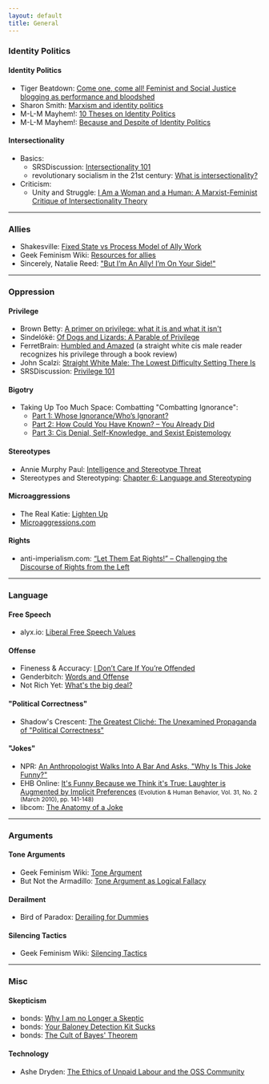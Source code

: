 ```yaml
---
layout: default
title: General
---
```

### Identity Politics

#### Identity Politics
* Tiger Beatdown: [Come one, come all! Feminist and Social Justice blogging as performance and bloodshed](http://tigerbeatdown.com/2011/10/17/come-one-come-all-bloggers-bear-it-all-out-feminist-and-social-justice-blogging-as-performance-and-bloodshed/)
* Sharon Smith: [Marxism and identity politics](http://socialistworker.org/2008/07/11/marxism-and-identity-politics)
* M-L-M Mayhem!: [10 Theses on Identity Politics](http://moufawad-paul.blogspot.co.uk/2013/04/10-theses-on-identity-politics.html?view=classic)
* M-L-M Mayhem!: [Because and Despite of Identity Politics](http://moufawad-paul.blogspot.co.uk/2012/12/because-and-despite-of-identity-politics.html)

#### Intersectionality
* Basics:
  * SRSDiscussion: [Intersectionality 101](http://www.reddit.com/r/SRSDiscussion/comments/p8k1z/effort_intersectionality_101/)
  * revolutionary socialism in the 21st century: [What is intersectionality?](http://revolutionarysocialism.tumblr.com/post/58187691338/what-is-intersectionality)
* Criticism:
  * Unity and Struggle: [I Am a Woman and a Human: A Marxist-Feminist Critique of Intersectionality Theory](http://gatheringforces.org/2013/09/12/i-am-a-woman-and-a-human-a-marxist-feminist-critique-of-intersectionality-theory/)

---

### Allies
* Shakesville: [Fixed State vs Process Model of Ally Work](http://www.shakesville.com/2013/04/on-fixed-state-ally-model-vs-process.html)
* Geek Feminism Wiki: [Resources for allies](http://geekfeminism.wikia.com/wiki/Resources_for_allies)
* Sincerely, Natalie Reed: ["But I’m An Ally! I’m On Your Side!"](http://freethoughtblogs.com/nataliereed/2012/02/01/but-im-an-ally-im-on-your-side/)

---

### Oppression

#### Privilege
* Brown Betty: [A primer on privilege: what it is and what it isn't](http://brown-betty.livejournal.com/305643.html)
* Sindelókë: [Of Dogs and Lizards: A Parable of Privilege](https://sindeloke.wordpress.com/2010/01/13/37/)
* FerretBrain: [Humbled and Amazed](http://ferretbrain.com/articles/article-534) (a straight white cis male reader recognizes his privilege through a book review)
* John Scalzi: [Straight White Male: The Lowest Difficulty Setting There Is](http://whatever.scalzi.com/2012/05/15/straight-white-male-the-lowest-difficulty-setting-there-is/)
* SRSDiscussion: [Privilege 101](http://www.reddit.com/r/SRSDiscussion/comments/nygqe/effort_privilege_101/)

#### Bigotry
* Taking Up Too Much Space: Combatting "Combatting Ignorance":
  * [Part 1: Whose Ignorance/Who’s Ignorant?](http://takesupspace.wordpress.com/2010/02/05/combatting-combatting-ignorance-part-1-whose-ignorancewhos-ignorant/)
  * [Part 2: How Could You Have Known? – You Already Did](http://takesupspace.wordpress.com/2010/02/06/combatting-combatting-ignorance-part-2-how-could-you-have-known-%E2%80%93you-already-did/)
  * [Part 3: Cis Denial, Self-Knowledge, and Sexist Epistemology](http://takesupspace.wordpress.com/2010/02/24/combatting-combatting-ignorance-part-3-of-4-cis-denial-self-knowledge-and-sexist-epistemology/)

#### Stereotypes
* Annie Murphy Paul: [Intelligence and Stereotype Threat](http://www.nytimes.com/2012/10/07/opinion/sunday/intelligence-and-the-stereotype-threat.html?_r=1&)
* Stereotypes and Stereotyping: [Chapter 6: Language and Stereotyping](http://books.google.co.uk/books?id=o2EVqBMpJDEC&lpg=PA193&ots=FRnusjbfq1&pg=PA193#v=onepage&q&f=false)

#### Microaggressions
* The Real Katie: [Lighten Up](http://therealkatie.net/blog/2012/mar/21/lighten-up/)
* [Microaggressions.com](http://microaggressions.com/)

#### Rights
* anti-imperialism.com: [“Let Them Eat Rights!” – Challenging the Discourse of Rights from the Left](http://anti-imperialism.com/2014/06/02/let-them-eat-rights-challenging-the-discourse-of-rights-from-the-left/)

---

### Language

#### Free Speech
* alyx.io: [Liberal Free Speech Values](http://alyx.io/social-justice/2013/04/27/liberal-free-speech-values/)

#### Offense
* Fineness & Accuracy: [I Don’t Care If You’re Offended](http://finenessandaccuracy.wordpress.com/2010/01/13/i-dont-care-if-youre-offended/)
* Genderbitch: [Words and Offense](http://genderbitch.wordpress.com/2011/04/02/words-offense/)
* Not Rich Yet: [What's the big deal?](http://notrichyet.wordpress.com/2012/03/23/whats-the-big-deal/)

#### "Political Correctness"
* Shadow's Crescent: [The Greatest Cliché: The Unexamined Propaganda of "Political Correctness"](http://shadowscrescent.wordpress.com/2012/08/15/re-blog-the-greatest-cliche-the-unexamined-propaganda-of-political-correctness/)

#### "Jokes"
* NPR: [An Anthropologist Walks Into A Bar And Asks, "Why Is This Joke Funny?"](http://www.npr.org/blogs/health/2012/08/06/157592468/an-anthropologist-walks-into-a-bar-and-asks-why-is-this-joke-funny)
* EHB Online: [It's Funny Because we Think it's True: Laughter is Augmented by Implicit Preferences](http://www.ehbonline.org%2Farticle%2FS1090-5138%2809%2900068-3%2Fabstract) <small>(Evolution &amp; Human Behavior, Vol. 31, No. 2 (March 2010), pp. 141-148)</small>
* libcom: [The Anatomy of a Joke](http://libcom.org/library/anatomy-joke)

---

### Arguments

#### Tone Arguments
* Geek Feminism Wiki: [Tone Argument](http://geekfeminism.wikia.com/wiki/Tone_argument)
* But Not the Armadillo: [Tone Argument as Logical Fallacy](http://lucereta.wordpress.com/2011/06/30/tone-argument-as-logical-fallacy/)

#### Derailment
* Bird of Paradox: [Derailing for Dummies](http://birdofparadox.wordpress.com/derailing-for-dummies-google-cache-reconstruction/)

#### Silencing Tactics
* Geek Feminism Wiki: [Silencing Tactics](http://geekfeminism.wikia.com/wiki/Category:Silencing_tactics)

---

### Misc

#### Skepticism
* bonds: [Why I am no Longer a Skeptic](https://web.archive.org/web/20140327021050/http://plover.net/~bonds/nolongeraskeptic.html)
* bonds: [Your Baloney Detection Kit Sucks](https://web.archive.org/web/20140404202911/http://plover.net/~bonds/bdksucks.html)
* bonds: [The Cult of Bayes' Theorem](https://web.archive.org/web/20131203234424/http://plover.net/~bonds/cultofbayes.html)

#### Technology
* Ashe Dryden: [The Ethics of Unpaid Labour and the OSS Community](http://ashedryden.com/blog/the-ethics-of-unpaid-labor-and-the-oss-community)
